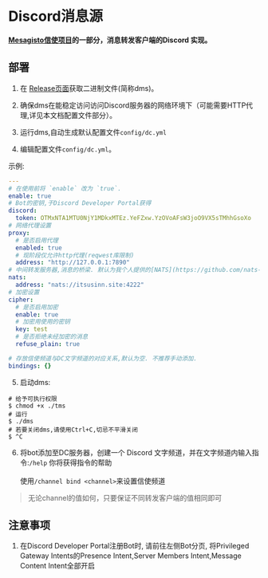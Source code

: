# Discord消息源

**[Mesagisto信使项目](https://github.com/MeowCat-Studio/mesagisto)的一部分，消息转发客户端的Discord 实现。**

## 部署

 1. 在 [Release页面](https://github.com/MeowCat-Studio/discord-message-source/releases)获取二进制文件(简称dms)。

 2. 确保dms在能稳定访问访问Discord服务器的网络环境下（可能需要HTTP代理,详见本文档配置文件部分）。

 3. 运行dms,自动生成默认配置文件`config/dc.yml`

 4. 编辑配置文件`config/dc.yml`。

   示例:
  ```yaml
  ---
  # 在使用前将 `enable` 改为 `true`.
  enable: true
  # Bot的密钥,于Discord Developer Portal获得
  discord:
    token: OTMxNTA1MTU0NjY1MDkxMTEz.YeFZxw.YzOVoAFsW3joO9VX5sTMhhGsoXo
  # 网络代理设置
  proxy:
    # 是否启用代理
    enabled: true
    # 现阶段仅允许http代理(reqwest库限制)
    address: "http://127.0.0.1:7890"
  # 中间转发服务器,消息的桥梁. 默认为我个人提供的[NATS](https://github.com/nats-io/nats-server)服务器
  nats:
    address: "nats://itsusinn.site:4222"
  # 加密设置
  cipher:
    # 是否启用加密
    enable: true
    # 加密用使用的密钥
    key: test
    # 是否拒绝未经加密的消息
    refuse_plain: true

  # 存放信使频道与DC文字频道的对应关系,默认为空. 不推荐手动添加.
  bindings: {}
  ```
 5. 启动dms:
  ```shell
  # 给予可执行权限
  $ chmod +x ./tms
  # 运行
  $ ./dms
  # 若要关闭dms,请使用Ctrl+C,切忌不平滑关闭
  $ ^C
  ```
  6. 将bot添加至DC服务器，创建一个 Discord 文字频道，并在文字频道内输入指令:`/help`
  你将获得指令的帮助 <br/><br/>
  使用`/channel bind <channel>`来设置信使频道
  > 无论channel的值如何，只要保证不同转发客户端的值相同即可

## 注意事项

1. 在Discord Developer Portal注册Bot时, 请前往左侧Bot分页, 将Privileged Gateway Intents的Presence Intent,Server Members Intent,Message Content Intent全部开启
